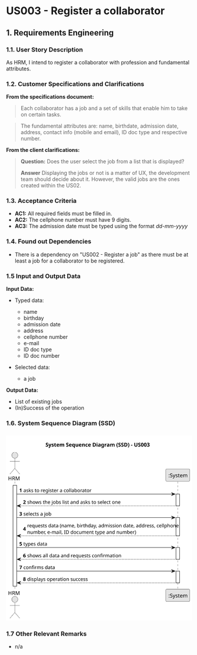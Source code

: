 # US003 - Register a collaborator


## 1. Requirements Engineering

### 1.1. User Story Description
As  HRM, I intend to register a collaborator with profession and fundamental attributes.

### 1.2. Customer Specifications and Clarifications 

**From the specifications document:**

>	Each collaborator has a job and a set of skills that enable him to take on certain tasks.

>	The fundamental attributes are: name, birthdate, admission date, address, contact info (mobile and
email), ID doc type and respective number. 

**From the client clarifications:**

> **Question:** Does the user select the job from a list that is displayed?
> 
> **Answer** Displaying the jobs or not is a matter of UX, the development team should decide about it. However, the valid jobs are the ones created within the US02.

### 1.3. Acceptance Criteria

* **AC1:** All required fields must be filled in.
* **AC2:** The cellphone number must have 9 digits.
* **AC3:** The admission date must be typed using the format _dd-mm-yyyy_

### 1.4. Found out Dependencies

* There is a dependency on "US002 - Register a job" as there must be at least a job for a collaborator to be registered.

### 1.5 Input and Output Data

**Input Data:**

* Typed data:
    * name
    * birthday 
    * admission date
    * address
    * cellphone number
    * e-mail
    * ID doc type
    * ID doc number
	

* Selected data:
    * a job

**Output Data:**

* List of existing jobs
* (In)Success of the operation

### 1.6. System Sequence Diagram (SSD)
 
###

![System Sequence Diagram - Alternative One](svg/us003-system-sequence-diagram.svg)


### 1.7 Other Relevant Remarks

* n/a